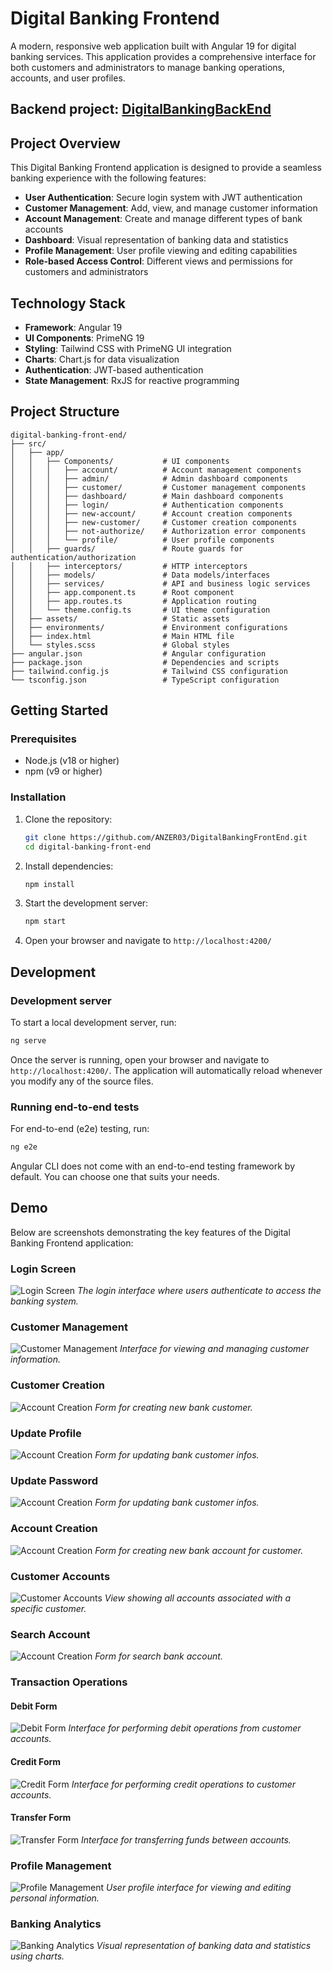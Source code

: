 # Digital Banking Frontend

A modern, responsive web application built with Angular 19 for digital banking services. This application provides a comprehensive interface for both customers and administrators to manage banking operations, accounts, and user profiles.

## Backend project: [DigitalBankingBackEnd](https://github.com/ANZER03/DigitalBankingBackEnd)

## Project Overview

This Digital Banking Frontend application is designed to provide a seamless banking experience with the following features:

- **User Authentication**: Secure login system with JWT authentication
- **Customer Management**: Add, view, and manage customer information
- **Account Management**: Create and manage different types of bank accounts
- **Dashboard**: Visual representation of banking data and statistics
- **Profile Management**: User profile viewing and editing capabilities
- **Role-based Access Control**: Different views and permissions for customers and administrators

## Technology Stack

- **Framework**: Angular 19
- **UI Components**: PrimeNG 19
- **Styling**: Tailwind CSS with PrimeNG UI integration
- **Charts**: Chart.js for data visualization
- **Authentication**: JWT-based authentication
- **State Management**: RxJS for reactive programming

## Project Structure

```
digital-banking-front-end/
├── src/
│   ├── app/
│   │   ├── Components/           # UI components
│   │   │   ├── account/          # Account management components
│   │   │   ├── admin/            # Admin dashboard components
│   │   │   ├── customer/         # Customer management components
│   │   │   ├── dashboard/        # Main dashboard components
│   │   │   ├── login/            # Authentication components
│   │   │   ├── new-account/      # Account creation components
│   │   │   ├── new-customer/     # Customer creation components
│   │   │   ├── not-authorize/    # Authorization error components
│   │   │   └── profile/          # User profile components
│   │   ├── guards/               # Route guards for authentication/authorization
│   │   ├── interceptors/         # HTTP interceptors
│   │   ├── models/               # Data models/interfaces
│   │   ├── services/             # API and business logic services
│   │   ├── app.component.ts      # Root component
│   │   ├── app.routes.ts         # Application routing
│   │   └── theme.config.ts       # UI theme configuration
│   ├── assets/                   # Static assets
│   ├── environments/             # Environment configurations
│   ├── index.html                # Main HTML file
│   └── styles.scss               # Global styles
├── angular.json                  # Angular configuration
├── package.json                  # Dependencies and scripts
├── tailwind.config.js            # Tailwind CSS configuration
└── tsconfig.json                 # TypeScript configuration
```

## Getting Started

### Prerequisites

- Node.js (v18 or higher)
- npm (v9 or higher)

### Installation

1. Clone the repository:
   ```bash
   git clone https://github.com/ANZER03/DigitalBankingFrontEnd.git
   cd digital-banking-front-end
   ```

2. Install dependencies:
   ```bash
   npm install
   ```

3. Start the development server:
   ```bash
   npm start
   ```

4. Open your browser and navigate to `http://localhost:4200/`

## Development

### Development server

To start a local development server, run:

```bash
ng serve
```

Once the server is running, open your browser and navigate to `http://localhost:4200/`. The application will automatically reload whenever you modify any of the source files.


### Running end-to-end tests

For end-to-end (e2e) testing, run:

```bash
ng e2e
```

Angular CLI does not come with an end-to-end testing framework by default. You can choose one that suits your needs.

## Demo

Below are screenshots demonstrating the key features of the Digital Banking Frontend application:

### Login Screen
![Login Screen](./images/login-screenshot.png)
*The login interface where users authenticate to access the banking system.*

### Customer Management
![Customer Management](./images/customer-management-screenshot.png)
*Interface for viewing and managing customer information.*

### Customer Creation
![Account Creation](./images/customer-creation-screenshot.png)
*Form for creating new bank customer.*

### Update Profile
![Account Creation](./images/update-profile-screenshot.png)
*Form for updating bank customer infos.*

### Update Password
![Account Creation](./images/update-password-screenshot.png)
*Form for updating bank customer infos.*

### Account Creation
![Account Creation](./images/account-creation-screenshot.png)
*Form for creating new bank account for customer.*

### Customer Accounts
![Customer Accounts](./images/customer-accounts-screenshot.png)
*View showing all accounts associated with a specific customer.*

### Search Account
![Account Creation](./images/account-search-screenshot.png)
*Form for search bank account.*

### Transaction Operations
#### Debit Form
![Debit Form](./images/debit-form-screenshot.png)
*Interface for performing debit operations from customer accounts.*

#### Credit Form
![Credit Form](./images/credit-form-screenshot.png)
*Interface for performing credit operations to customer accounts.*

#### Transfer Form
![Transfer Form](./images/transfer-form-screenshot.png)
*Interface for transferring funds between accounts.*

### Profile Management
![Profile Management](./images/profile-screenshot.png)
*User profile interface for viewing and editing personal information.*

### Banking Analytics
![Banking Analytics](./images/analytics-screenshot.png)
*Visual representation of banking data and statistics using charts.*